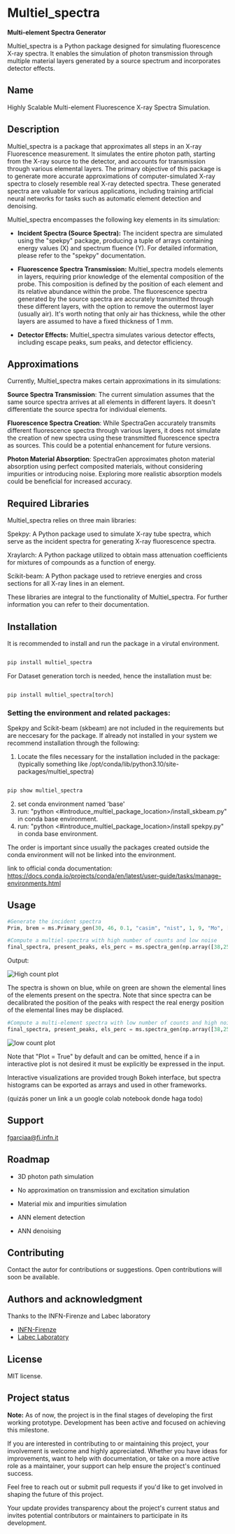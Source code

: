 # Multiel_spectra

**Multi-element Spectra Generator**

Multiel_spectra is a Python package designed for simulating fluorescence X-ray spectra. It enables the simulation of photon transmission through multiple material layers generated by a source spectrum and incorporates detector effects.

## Name

Highly Scalable Multi-element Fluorescence X-ray Spectra Simulation.

## Description

Multiel_spectra is a package that approximates all steps in an X-ray Fluorescence measurement. It simulates the entire photon path, starting from the X-ray source to the detector, and accounts for transmission through various elemental layers. The primary objective of this package is to generate more accurate approximations of computer-simulated X-ray spectra to closely resemble real X-ray detected spectra. These generated spectra are valuable for various applications, including training artificial neural networks for tasks such as automatic element detection and denoising.


Multiel_spectra encompasses the following key elements in its simulation:

- **Incident Spectra (Source Spectra):** The incident spectra are simulated using the "spekpy" package, producing a tuple of arrays containing energy values (X) and spectrum fluence (Y). For detailed information, please refer to the "spekpy" documentation.

- **Fluorescence Spectra Transmission:** Multiel_spectra models elements in layers, requiring prior knowledge of the elemental composition of the probe. This composition is defined by the position of each element and its relative abundance within the probe. The fluorescence spectra generated by the source spectra are accurately transmitted through these different layers, with the option to remove the outermost layer (usually air). It's worth noting that only air has thickness, while the other layers are assumed to have a fixed thickness of 1 mm.

- **Detector Effects:** Multiel_spectra simulates various detector effects, including escape peaks, sum peaks, and detector efficiency.

## Approximations

Currently, Multiel_spectra makes certain approximations in its simulations:

**Source Spectra Transmission**: The current simulation assumes that the same source spectra arrives at all elements in different layers. It doesn't differentiate the source spectra for individual elements.

**Fluorescence Spectra Creation**: While SpectraGen accurately transmits different fluorescence spectra through various layers, it does not simulate the creation of new spectra using these transmitted fluorescence spectra as sources. This could be a potential enhancement for future versions.

**Photon Material Absorption**: SpectraGen approximates photon material absorption using perfect composited materials, without considering impurities or introducing noise. Exploring more realistic absorption models could be beneficial for increased accuracy. 


## Required Libraries 

Multiel_spectra relies on three main libraries:

Spekpy: A Python package used to simulate X-ray tube spectra, which serve as the incident spectra for generating X-ray fluorescence spectra.

Xraylarch: A Python package utilized to obtain mass attenuation coefficients for mixtures of compounds as a function of energy.

Scikit-beam: A Python package used to retrieve energies and cross sections for all X-ray lines in an element.

These libraries are integral to the functionality of Multiel_spectra. For further information you can refer to their documentation. 

## Installation

It is recommended to install and run the package in a virutal environment.

```python

pip install multiel_spectra

```

For Dataset generation torch is needed, hence the installation must be: 

```python

pip install multiel_spectra[torch]

```

### Setting the environment and related packages: 

Spekpy and Scikit-beam (skbeam) are not included in the requirements but are neccesary for the package. If already not installed in your system we recommend installation through the following: 

1. Locate the files necessary for the installation included in the package: 
(typically something like /opt/conda/lib/python3.10/site-packages/multiel_spectra)

```python

pip show multiel_spectra

```

<!-- As the package makes use of skbeam, a install_skbeam.py (and install_spekpy.py) script is included with the package so run: " python install_skbeam.py" in order to isntall it (link to the skbeam documentation for all the different installation procedures, this one is the reccomended one). This files are typically lcoated: /opt/conda/lib/python3.10/site-packages/multiel_spectra when you download it.  -->

2. set conda environment named 'base' 
3. run: "python <#introduce_multiel_package_location>/install_skbeam.py" in conda base environment.
4. run: "python <#introduce_multiel_package_location>/install spekpy.py" in conda base environment.
<!-- 4. install the rest of dependencies (only if neeeded)(torch, xraylarch, scipy..etc).   -->

The order is important since usually the packages created outside the conda environment will not be linked into the environment. 



<!-- Within a particular ecosystem, there may be a common way of installing things, such as using Yarn, NuGet, or Homebrew. However, consider the possibility that whoever is reading your README is a novice and would like more guidance. Listing specific steps helps remove ambiguity and gets people to using your project as quickly as possible. If it only runs in a specific context like a particular programming language version or operating system or has dependencies that have to be installed manually, also add a Requirements subsection. -->


link to official conda documentation: https://docs.conda.io/projects/conda/en/latest/user-guide/tasks/manage-environments.html


## Usage


```python
#Generate the incident spectra
Prim, brem = ms.Primary_gen(30, 46, 0.1, "casim", "nist", 1, 9, "Mo", [('Be', 0.127), ('Air', 10)])
```

```python
#Compute a multiel-spectra with high number of counts and low noise
final_spectra, present_peaks, els_perc = ms.spectra_gen(np.array([38,25,13,0,8,7]), Prim, brem, s_counts = 30000,n_counts = 30000,b_counts = 1000, c_counts = 1000,  escape = True, sum = True, decal = True,  char_r = 15, brem_r = 15,noise_f = 1000 )
```
Output: 

![High count plot](./images/highcount.png)

The spectra is shown on blue, while on green are shown the elemental lines of the elements present on the spectra. Note that since spectra can be decalibrated the position of the peaks with respect the real energy position of the elemental lines may be displaced. 

```python
#Compute a multi-element spectra with low number of counts and high noise to signal ratio
final_spectra, present_peaks, els_perc = ms.spectra_gen(np.array([38,25,13,0,8,7]), Prim, brem, s_counts = 20,n_counts = 30,b_counts = 10, c_counts = 10,  escape = True, sum = True, decal = True, char_r = 1, brem_r = 1,noise_f = 1, prop = "" )
```
![low count plot](./images/lowcount.png)

Note that "Plot = True" by default and can be omitted, hence if a in interactive plot is not desired it must be explicitly be expressed in the input.

Interactive visualizations are provided trough Bokeh interface, but spectra histograms can be exported as arrays and used in other frameworks. 

(quizás poner un link a un google colab notebook donde haga todo)

## Support
fgarciaa@fi.infn.it

## Roadmap

* 3D photon path simulation 

* No approximation on transmission and excitation simulation 

* Material mix and impurities simulation

* ANN element detection 

* ANN denoising 

## Contributing

Contact the autor for contributions or suggestions. Open contributions will soon be available.

## Authors and acknowledgment

Thanks to the INFN-Firenze and Labec laboratory

- [INFN-Firenze](https://www.infn.it/)
- [Labec Laboratory](https://labec.fi.it/)

## License

MIT license. 

## Project status

**Note:** As of now, the project is in the final stages of developing the first working prototype. Development has been active and focused on achieving this milestone.

If you are interested in contributing to or maintaining this project, your involvement is welcome and highly appreciated. Whether you have ideas for improvements, want to help with documentation, or take on a more active role as a maintainer, your support can help ensure the project's continued success.

Feel free to reach out or submit pull requests if you'd like to get involved in shaping the future of this project.

Your update provides transparency about the project's current status and invites potential contributors or maintainers to participate in its development.
